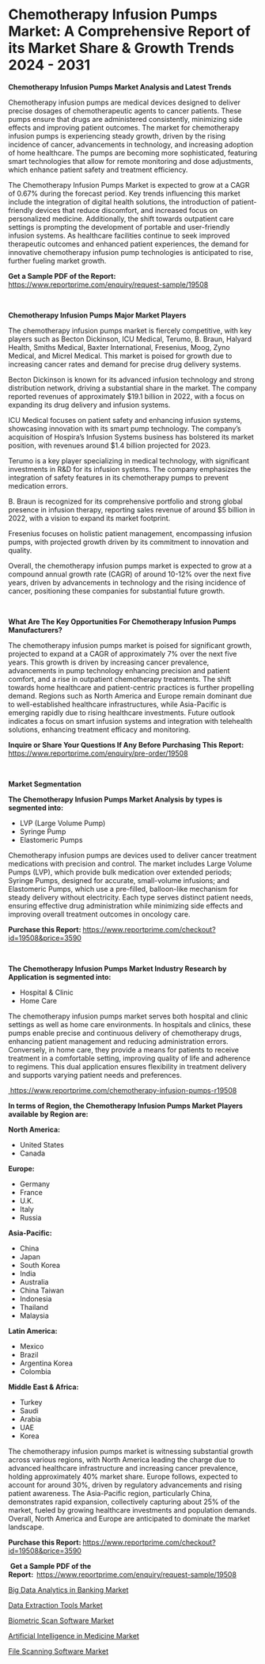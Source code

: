 <p><h1>Chemotherapy Infusion Pumps Market: A Comprehensive Report of its Market Share & Growth Trends 2024 - 2031</h1></p><p><strong>Chemotherapy Infusion Pumps Market Analysis and Latest Trends</strong></p>
<p><p>Chemotherapy infusion pumps are medical devices designed to deliver precise dosages of chemotherapeutic agents to cancer patients. These pumps ensure that drugs are administered consistently, minimizing side effects and improving patient outcomes. The market for chemotherapy infusion pumps is experiencing steady growth, driven by the rising incidence of cancer, advancements in technology, and increasing adoption of home healthcare. The pumps are becoming more sophisticated, featuring smart technologies that allow for remote monitoring and dose adjustments, which enhance patient safety and treatment efficiency.</p><p>The Chemotherapy Infusion Pumps Market is expected to grow at a CAGR of 0.67% during the forecast period. Key trends influencing this market include the integration of digital health solutions, the introduction of patient-friendly devices that reduce discomfort, and increased focus on personalized medicine. Additionally, the shift towards outpatient care settings is prompting the development of portable and user-friendly infusion systems. As healthcare facilities continue to seek improved therapeutic outcomes and enhanced patient experiences, the demand for innovative chemotherapy infusion pump technologies is anticipated to rise, further fueling market growth.</p></p>
<p><strong>Get a Sample PDF of the Report:&nbsp;</strong> <a href="https://www.reportprime.com/enquiry/request-sample/19508?utm_campaign=103&utm_medium=2&utm_source=Github&utm_content=ia&utm_term=23112024&utm_id=chemotherapy-infusion-pumps">https://www.reportprime.com/enquiry/request-sample/19508</a></p>
<p>&nbsp;</p>
<p><strong>Chemotherapy Infusion Pumps Major Market Players</strong></p>
<p><p>The chemotherapy infusion pumps market is fiercely competitive, with key players such as Becton Dickinson, ICU Medical, Terumo, B. Braun, Halyard Health, Smiths Medical, Baxter International, Fresenius, Moog, Zyno Medical, and Micrel Medical. This market is poised for growth due to increasing cancer rates and demand for precise drug delivery systems.</p><p>Becton Dickinson is known for its advanced infusion technology and strong distribution network, driving a substantial share in the market. The company reported revenues of approximately $19.1 billion in 2022, with a focus on expanding its drug delivery and infusion systems.</p><p>ICU Medical focuses on patient safety and enhancing infusion systems, showcasing innovation with its smart pump technology. The company’s acquisition of Hospira’s Infusion Systems business has bolstered its market position, with revenues around $1.4 billion projected for 2023.</p><p>Terumo is a key player specializing in medical technology, with significant investments in R&D for its infusion systems. The company emphasizes the integration of safety features in its chemotherapy pumps to prevent medication errors.</p><p>B. Braun is recognized for its comprehensive portfolio and strong global presence in infusion therapy, reporting sales revenue of around $5 billion in 2022, with a vision to expand its market footprint. </p><p>Fresenius focuses on holistic patient management, encompassing infusion pumps, with projected growth driven by its commitment to innovation and quality. </p><p>Overall, the chemotherapy infusion pumps market is expected to grow at a compound annual growth rate (CAGR) of around 10-12% over the next five years, driven by advancements in technology and the rising incidence of cancer, positioning these companies for substantial future growth.</p></p>
<p>&nbsp;</p>
<p><strong>What Are The Key Opportunities For Chemotherapy Infusion Pumps Manufacturers?</strong></p>
<p><p>The chemotherapy infusion pumps market is poised for significant growth, projected to expand at a CAGR of approximately 7% over the next five years. This growth is driven by increasing cancer prevalence, advancements in pump technology enhancing precision and patient comfort, and a rise in outpatient chemotherapy treatments. The shift towards home healthcare and patient-centric practices is further propelling demand. Regions such as North America and Europe remain dominant due to well-established healthcare infrastructures, while Asia-Pacific is emerging rapidly due to rising healthcare investments. Future outlook indicates a focus on smart infusion systems and integration with telehealth solutions, enhancing treatment efficacy and monitoring.</p></p>
<p><strong>Inquire or Share Your Questions If Any Before Purchasing This Report:</strong> <a href="https://www.reportprime.com/enquiry/pre-order/19508?utm_campaign=103&utm_medium=2&utm_source=Github&utm_content=ia&utm_term=23112024&utm_id=chemotherapy-infusion-pumps">https://www.reportprime.com/enquiry/pre-order/19508</a></p>
<p>&nbsp;</p>
<p><strong>Market Segmentation</strong></p>
<p><strong>The Chemotherapy Infusion Pumps Market Analysis by types is segmented into:</strong></p>
<p><ul><li>LVP (Large Volume Pump)</li><li>Syringe Pump</li><li>Elastomeric Pumps</li></ul></p>
<p><p>Chemotherapy infusion pumps are devices used to deliver cancer treatment medications with precision and control. The market includes Large Volume Pumps (LVP), which provide bulk medication over extended periods; Syringe Pumps, designed for accurate, small-volume infusions; and Elastomeric Pumps, which use a pre-filled, balloon-like mechanism for steady delivery without electricity. Each type serves distinct patient needs, ensuring effective drug administration while minimizing side effects and improving overall treatment outcomes in oncology care.</p></p>
<p><strong>Purchase this Report:&nbsp;</strong><a href="https://www.reportprime.com/checkout?id=19508&price=3590&utm_campaign=103&utm_medium=2&utm_source=Github&utm_content=ia&utm_term=23112024&utm_id=chemotherapy-infusion-pumps">https://www.reportprime.com/checkout?id=19508&price=3590</a></p>
<p>&nbsp;</p>
<p><strong>The Chemotherapy Infusion Pumps Market Industry Research by Application is segmented into:</strong></p>
<p><ul><li>Hospital & Clinic</li><li>Home Care</li></ul></p>
<p><p>The chemotherapy infusion pumps market serves both hospital and clinic settings as well as home care environments. In hospitals and clinics, these pumps enable precise and continuous delivery of chemotherapy drugs, enhancing patient management and reducing administration errors. Conversely, in home care, they provide a means for patients to receive treatment in a comfortable setting, improving quality of life and adherence to regimens. This dual application ensures flexibility in treatment delivery and supports varying patient needs and preferences.</p></p>
<p><a href="https://www.reportprime.com/chemotherapy-infusion-pumps-r19508?utm_campaign=103&utm_medium=2&utm_source=Github&utm_content=ia&utm_term=23112024&utm_id=chemotherapy-infusion-pumps">&nbsp;https://www.reportprime.com/chemotherapy-infusion-pumps-r19508</a></p>
<p><strong>In terms of Region, the Chemotherapy Infusion Pumps Market Players available by Region are:</strong></p>
<p>
    <p> <strong> North America: </strong>
        <ul>
            <li>United States</li>
            <li>Canada</li>
        </ul>
        </p> 
    <p> <strong> Europe: </strong>
        <ul>
            <li>Germany</li>
            <li>France</li>
            <li>U.K.</li>
            <li>Italy</li>
            <li>Russia</li>
        </ul>
        </p> 
    <p> <strong> Asia-Pacific: </strong>
        <ul>
            <li>China</li>
            <li>Japan</li>
            <li>South Korea</li>
            <li>India</li>
            <li>Australia</li>
            <li>China Taiwan</li>
            <li>Indonesia</li>
            <li>Thailand</li>
            <li>Malaysia</li>
        </ul>
        </p> 
    <p> <strong> Latin America: </strong>
        <ul>
            <li>Mexico</li>
            <li>Brazil</li>
            <li>Argentina Korea</li>
            <li>Colombia</li>
        </ul>
        </p> 
    <p> <strong> Middle East & Africa: </strong>
        <ul>
            <li>Turkey</li>
            <li>Saudi</li>
            <li>Arabia</li>
            <li>UAE</li>
            <li>Korea</li>
        </ul>
    </p>
    </p>
<p><p>The chemotherapy infusion pumps market is witnessing substantial growth across various regions, with North America leading the charge due to advanced healthcare infrastructure and increasing cancer prevalence, holding approximately 40% market share. Europe follows, expected to account for around 30%, driven by regulatory advancements and rising patient awareness. The Asia-Pacific region, particularly China, demonstrates rapid expansion, collectively capturing about 25% of the market, fueled by growing healthcare investments and population demands. Overall, North America and Europe are anticipated to dominate the market landscape.</p></p>
<p><strong>Purchase this Report: </strong><a href="https://www.reportprime.com/checkout?id=19508&price=3590&utm_campaign=103&utm_medium=2&utm_source=Github&utm_content=ia&utm_term=23112024&utm_id=chemotherapy-infusion-pumps">https://www.reportprime.com/checkout?id=19508&price=3590</a></p>
<p>&nbsp;<strong>Get a Sample PDF of the Report:&nbsp;&nbsp;</strong><a href="https://www.reportprime.com/enquiry/request-sample/19508?utm_campaign=103&utm_medium=2&utm_source=Github&utm_content=ia&utm_term=23112024&utm_id=chemotherapy-infusion-pumps">https://www.reportprime.com/enquiry/request-sample/19508</a></p>
<p><strong></strong></p>
<p><p><a href="https://www.linkedin.com/pulse/big-data-analytics-banking-market-structure-size-analysis-cagr-eranf?utm_campaign=103&utm_medium=2&utm_source=Github&utm_content=ia&utm_term=23112024&utm_id=chemotherapy-infusion-pumps">Big Data Analytics in Banking Market</a></p><p><a href="https://issuu.com/reportprime-2/docs/data-extraction-tools-market-size-2_541d416a274199?utm_campaign=103&utm_medium=2&utm_source=Github&utm_content=ia&utm_term=23112024&utm_id=chemotherapy-infusion-pumps">Data Extraction Tools Market</a></p><p><a href="https://www.linkedin.com/pulse/biometric-scan-software-market-size-forecasted-cagr-101-from-ysk2f?utm_campaign=103&utm_medium=2&utm_source=Github&utm_content=ia&utm_term=23112024&utm_id=chemotherapy-infusion-pumps">Biometric Scan Software Market</a></p><p><a href="https://www.linkedin.com/pulse/insights-artificial-intelligence-medicine-market-size-which-expanding-gwk9f?utm_campaign=103&utm_medium=2&utm_source=Github&utm_content=ia&utm_term=23112024&utm_id=chemotherapy-infusion-pumps">Artificial Intelligence in Medicine Market</a></p><p><a href="https://issuu.com/reportprime-2/docs/file-scanning-software-market-size-_36f01f63555ca0?utm_campaign=103&utm_medium=2&utm_source=Github&utm_content=ia&utm_term=23112024&utm_id=chemotherapy-infusion-pumps">File Scanning Software Market</a></p></p>